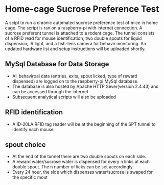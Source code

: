# Home-cage Sucrose Preference Test
A scipt to run a chronic automated sucrose preference test of mice in home cage. The script is ran on a raspberry-pi with internet connection. A sucrose preferent tunnel is attached to a rodent cage. The tunnel consists of a RFID read for mouse identification, two double spouts for liquid dispension, IR light, and a fish-lens camera for behavir monitoring. An updated hardware list and setup instructions will be uploaded shortly. 
## MySql Database for Data Storage
- All behaviroal data (entries, exits, spout licked, type of reward dispensed) are logged on to the raspberry-pi MySql database. 
- The database is also hosted  by Apache HTTP Sever(version 2.4.43) and can be accessed through the internet
- Subsequent analytical scripts will also be uploaded
## RFID identification
- A ID-20LA RFID tag reader will be at the beginning of the SPT tunnel to identify each mouse
## spout choice
- At the end of the tunnel there are two double spouts on each side.
- A reward water/sucrose water is dispensed for every n links at each double spout. The n number of licks can be set accordingly
- Every 24 hour, the side which dispenses water/sucrose is swaped for the specific mout
